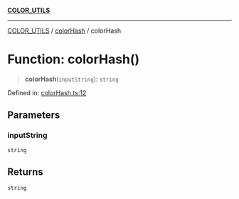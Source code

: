 [**COLOR_UTILS**](../../README.md)

***

[COLOR_UTILS](../../README.md) / [colorHash](../README.md) / colorHash

# Function: colorHash()

> **colorHash**(`inputString`): `string`

Defined in: [colorHash.ts:12](https://github.com/dailker/everyutil/blob/26e2bb73429918cf0d08899e9efd90b82a42c92e/src/color/colorHash.ts#L12)

## Parameters

### inputString

`string`

## Returns

`string`
